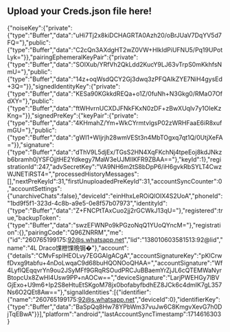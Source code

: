 ## Upload your Creds.json file here!
{"noiseKey":{"private":{"type":"Buffer","data":"uHi7Tj2x8kiDCHAGRTA0Azh20/oBrJUaV7DqYV5d7FQ="},"public":{"type":"Buffer","data":"C2cQn3AXdgHT2wZ0VW+HlkIdPiUFNU5/Pq19UPotLyk="}},"pairingEphemeralKeyPair":{"private":{"type":"Buffer","data":"SOIXub/YRfVh2QkLdd2KucY9LJ63vTrpS0mKkhfsNmU="},"public":{"type":"Buffer","data":"14z+oqWsdQCY2Gj3dwq3zPFQAIkZYE7NiH4gysEd+3Q="}},"signedIdentityKey":{"private":{"type":"Buffer","data":"KESa90KGkkdREQa+o1Z/0fuNh+N3Gkg0/RMaO7OfdXY="},"public":{"type":"Buffer","data":"ftWHvrnUCXDJFNkFKxN0zDF+zBwXUqlv7y1OIeKzKng="}},"signedPreKey":{"keyPair":{"private":{"type":"Buffer","data":"4KHmahZ/Ym+WkCYrmtvlgsP02zWRHFaaE6iR8xufmGU="},"public":{"type":"Buffer","data":"gWI1+WIjrjh28wmVESt3n4MbTOgxq7qt1Q/0UtjXeFA="}},"signature":{"type":"Buffer","data":"dThV9L5djEx/TGsS2HN4XqFKchNj4tpeEoj8kdJNkzb6bramh0jYSFOjjtHE2Ydkegy7MaW3eUJMlIKFR9ZBAA=="},"keyId":1},"registrationId":247,"advSecretKey":"VA9NH6m2tS8bDpP6/iH6gvkRbSYLT4CwzWJNETiRST4=","processedHistoryMessages":[],"nextPreKeyId":31,"firstUnuploadedPreKeyId":31,"accountSyncCounter":0,"accountSettings":{"unarchiveChats":false},"deviceId":"einHhxLeROiQlOIX4S2UoA","phoneId":"1bd9f5f1-323d-4c8b-a9e5-0e8f57b07973","identityId":{"type":"Buffer","data":"Z+FNCPtTAxCuo2jj2rGCWkJ13qU="},"registered":true,"backupToken":{"type":"Buffer","data":"swzEFWNPo9kPGzoNqQ1YUoQYncM="},"registration":{},"pairingCode":"Q96ZNRRM","me":{"id":"260765199175:92@s.whatsapp.net","lid":"138010603581513:92@lid","name":"4L Draco馃枻馃晩锔�"},"account":{"details":"CMvFspIHEOLvy7EGGAIgACgA","accountSignatureKey":"pKlCrwfDvxg9tabfu+4nDoLwqaC9d68buHQONOoQHAA=","accountSignature":"Wf4LyflQEqqvrYn9ou2JSyMFf9GRqRSOudPRCJuBBaemYrZjJL6cQTEMWaNyrBtopcUx8ZwHl4Usw9PP+nAOCw==","deviceSignature":"LarjPWEHGy7lBVGjExo+U9m6+Ip2S8eHtuEtSKgoM78jx0bofabyfbdhEZ8JCk6c4dmIK7gL357Ns6O2QEt8Aw=="},"signalIdentities":[{"identifier":{"name":"260765199175:92@s.whatsapp.net","deviceId":0},"identifierKey":{"type":"Buffer","data":"BaSpQq8Hw78YPbWm37vuJw6C8KmgvXevG7h0DjTqEBwA"}}],"platform":"android","lastAccountSyncTimestamp":1714616303}
